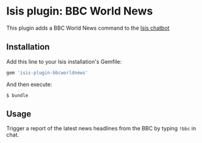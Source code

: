 # Isis plugin: BBC World News

This plugin adds a BBC World News command to the [Isis chatbot](https://github.com/silentgrowl/isis)

## Installation

Add this line to your Isis installation's Gemfile:

```ruby
gem 'isis-plugin-bbcworldnews'
```

And then execute:

    $ bundle

## Usage

Trigger a report of the latest news headlines from the BBC by typing ```!bbc``` in chat.
